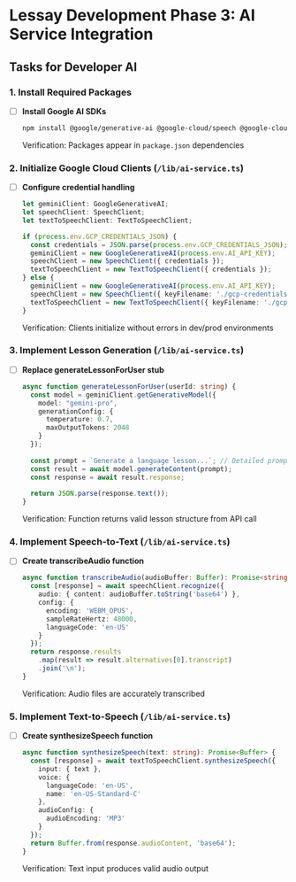 # Lessay Development Phase 3: AI Service Integration

## Tasks for Developer AI

### 1. Install Required Packages
- [ ] **Install Google AI SDKs**
  ```bash
  npm install @google/generative-ai @google-cloud/speech @google-cloud/text-to-speech
  ```
  Verification: Packages appear in `package.json` dependencies

### 2. Initialize Google Cloud Clients (`/lib/ai-service.ts`)
- [ ] **Configure credential handling**
  ```typescript
  let geminiClient: GoogleGenerativeAI;
  let speechClient: SpeechClient;
  let textToSpeechClient: TextToSpeechClient;

  if (process.env.GCP_CREDENTIALS_JSON) {
    const credentials = JSON.parse(process.env.GCP_CREDENTIALS_JSON);
    geminiClient = new GoogleGenerativeAI(process.env.AI_API_KEY);
    speechClient = new SpeechClient({ credentials });
    textToSpeechClient = new TextToSpeechClient({ credentials });
  } else {
    geminiClient = new GoogleGenerativeAI(process.env.AI_API_KEY);
    speechClient = new SpeechClient({ keyFilename: './gcp-credentials.json' });
    textToSpeechClient = new TextToSpeechClient({ keyFilename: './gcp-credentials.json' });
  }
  ```
  Verification: Clients initialize without errors in dev/prod environments

### 3. Implement Lesson Generation (`/lib/ai-service.ts`)
- [ ] **Replace generateLessonForUser stub**
  ```typescript
  async function generateLessonForUser(userId: string) {
    const model = geminiClient.getGenerativeModel({ 
      model: "gemini-pro",
      generationConfig: {
        temperature: 0.7,
        maxOutputTokens: 2048
      }
    });
    
    const prompt = `Generate a language lesson...`; // Detailed prompt per design doc
    const result = await model.generateContent(prompt);
    const response = await result.response;
    
    return JSON.parse(response.text());
  }
  ```
  Verification: Function returns valid lesson structure from API call

### 4. Implement Speech-to-Text (`/lib/ai-service.ts`)
- [ ] **Create transcribeAudio function**
  ```typescript
  async function transcribeAudio(audioBuffer: Buffer): Promise<string> {
    const [response] = await speechClient.recognize({
      audio: { content: audioBuffer.toString('base64') },
      config: {
        encoding: 'WEBM_OPUS',
        sampleRateHertz: 48000,
        languageCode: 'en-US'
      }
    });
    return response.results
      .map(result => result.alternatives[0].transcript)
      .join('\n');
  }
  ```
  Verification: Audio files are accurately transcribed

### 5. Implement Text-to-Speech (`/lib/ai-service.ts`)
- [ ] **Create synthesizeSpeech function**
  ```typescript
  async function synthesizeSpeech(text: string): Promise<Buffer> {
    const [response] = await textToSpeechClient.synthesizeSpeech({
      input: { text },
      voice: {
        languageCode: 'en-US',
        name: 'en-US-Standard-C'
      },
      audioConfig: {
        audioEncoding: 'MP3'
      }
    });
    return Buffer.from(response.audioContent, 'base64');
  }
  ```
  Verification: Text input produces valid audio output